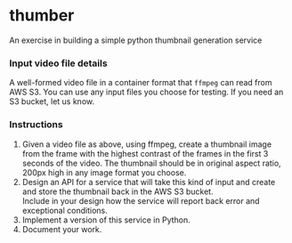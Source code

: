 # thumber
An exercise in building a simple python thumbnail generation service

### Input video file details 
  A well-formed video file in a container format that `ffmpeg` can read from AWS S3.  You can use any input files you choose for testing.
  If you need an S3 bucket, let us know.

### Instructions
1. Given a video file as above, using ffmpeg, create a thumbnail image from the frame with the highest contrast of the frames in the first 
    3 seconds of the video. The thumbnail should be in original aspect ratio, 200px high in any image format you choose.
2. Design an API for a service that will take this kind of input and create and store the thumbnail back in the AWS S3 bucket.  
  Include in your design how the service will report back error and exceptional conditions.
3. Implement a version of this service in Python.
4. Document your work.
